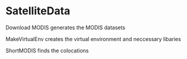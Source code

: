 # SatelliteData

Download MODIS generates the MODIS datasets

MakeVirtualEnv creates the virtual environment and neccessary libaries 

ShortMODIS finds the colocations
